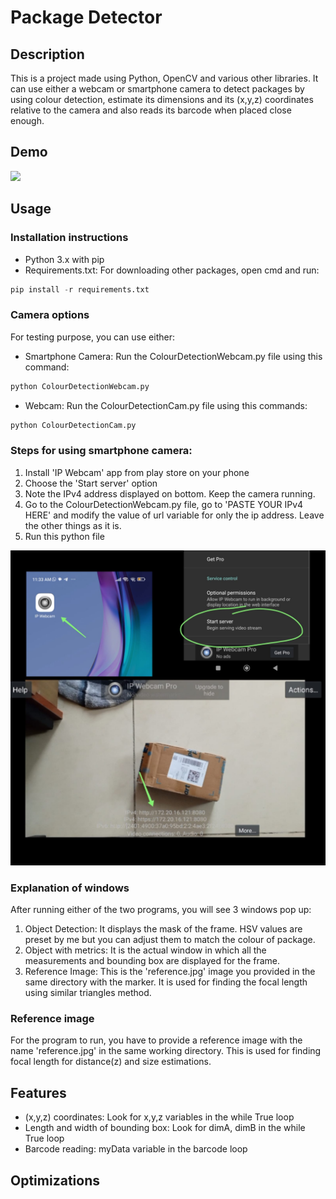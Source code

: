 
# Package Detector

## Description
This is a project made using Python, OpenCV and various other libraries. It can use either a webcam or smartphone camera to detect packages by using colour detection, estimate its dimensions and its (x,y,z) coordinates relative to the camera and also reads its barcode when placed close enough.



## Demo

![](https://github.com/tashad19/package-detector/blob/main/working1.gif)



## Usage

### Installation instructions
- Python 3.x with pip
- Requirements.txt: For downloading other packages, open cmd and run:
``` python
pip install -r requirements.txt
```

### Camera options
For testing purpose, you can use either:
- Smartphone Camera: Run the ColourDetectionWebcam.py file using this command:
``` python
python ColourDetectionWebcam.py
```
- Webcam: Run the ColourDetectionCam.py file using this commands:
``` python
python ColourDetectionCam.py
```

### Steps for using smartphone camera:
1. Install 'IP Webcam' app from play store on your phone
2. Choose the 'Start server' option
3. Note the IPv4 address displayed on bottom. Keep the camera running.
4. Go to the ColourDetectionWebcam.py file, go to 'PASTE YOUR IPv4 HERE' and modify the value of url variable for only the ip address. Leave the other things as it is.
5. Run this python file

![](https://github.com/tashad19/package-detector/blob/main/IP%20camera%20steps.jpg)

### Explanation of windows 
After running either of the two programs, you will see 3 windows pop up:
1. Object Detection: It displays the mask of the frame. HSV values are preset by me but you can adjust them to match the colour of package.
2. Object with metrics: It is the actual window in which all the measurements and bounding box are displayed for the frame.
3. Reference Image: This is the 'reference.jpg' image you provided in the same directory with the marker. It is used for finding the focal length using similar triangles method.

### Reference image
For the program to run, you have to provide a reference image with the name 'reference.jpg' in the same working directory. 
This is used for finding focal length for distance(z) and size estimations.


## Features

- (x,y,z) coordinates: Look for x,y,z variables in the while True loop
- Length and width of bounding box: Look for dimA, dimB in the while True loop
- Barcode reading: myData variable in the barcode loop


## Optimizations



